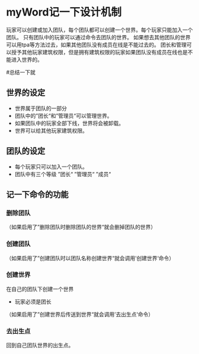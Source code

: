 # myWord记一下设计机制

玩家可以创建或加入团队，每个团队都可以创建一个世界。每个玩家只能加入一个团队。
只有团队中的玩家可以通过命令去团队的世界。
如果想去其他团队的世界可以用tpa等方法过去，如果其他团队没有成员在线是不能过去的。
团长和管理可以授予其他玩家建筑权限，但是拥有建筑权限的玩家如果团队没有成员在线也是不能进入世界的。


#总结一下就

## 世界的设定
- 世界属于团队的一部分
- 团队中的”团长“和”管理员“可以管理世界。
- 如果团队中的玩家全部下线，世界将会被卸载。
- 世界可以给其他玩家建筑权限。

## 团队的设定
- 每个玩家只可以加入一个团队。
- 团队中有三个等级 ”团长“ ”管理员“ ”成员“

## 记一下命令的功能

### 删除团队
（如果启用了”删除团队时删除团队的世界“就会删掉团队的世界）

### 创建团队
（如果启用了”创建团队时以团队名称创建世界“就会调用’创建世界‘命令）

### 创建世界
在自己的团队下创建一个世界
- 玩家必须是团长

（如果启用了”创建世界后传送到世界“就会调用’去出生点‘命令）

### 去出生点
回到自己团队世界的出生点。








